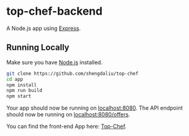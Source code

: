 # top-chef-backend

A Node.js app using [Express](http://expressjs.com/).

## Running Locally

Make sure you have [Node.js](http://nodejs.org/) installed.

```sh
git clone https://github.com/shengdaliu/top-chef
cd app
npm install
npm run build
npm start
```

Your app should now be running on [localhost:8080](http://localhost:8080/).
The API endpoint should now be running on [localhost:8080/offers](http://localhost:8080/offers).

You can find the front-end App here: [Top-Chef](https://github.com/shengdaliu/top-chef-react).

